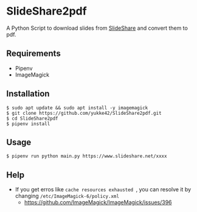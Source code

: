 # SlideShare2pdf

A Python Script to download slides from [SlideShare](https://www.slideshare.net/) and convert them to pdf.



## Requirements

- Pipenv 
- ImageMagick



## Installation

```
$ sudo apt update && sudo apt install -y imagemagick
$ git clone https://github.com/yukke42/SlideShare2pdf.git
$ cd SlideShare2pdf
$ pipenv install
```



## Usage

```
$ pipenv run python main.py https://www.slideshare.net/xxxx

```



## Help

- If you get erros like `cache resources exhausted `, you can resolve it by changing `/etc/ImageMagick-6/policy.xml`
  - https://github.com/ImageMagick/ImageMagick/issues/396